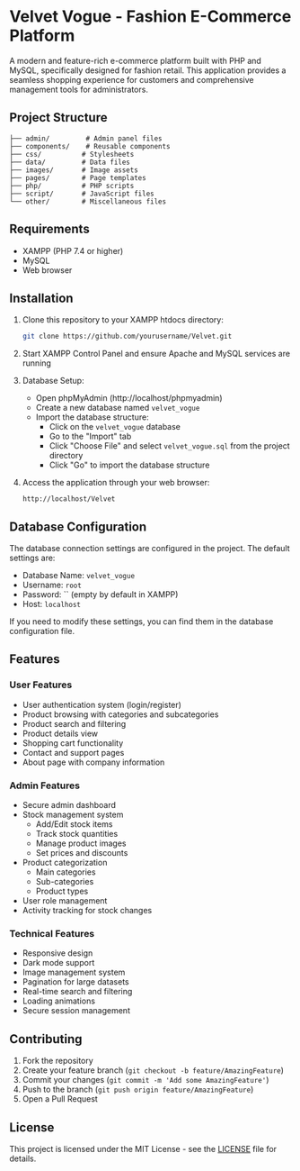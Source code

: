 # Velvet Vogue - Fashion E-Commerce Platform

A modern and feature-rich e-commerce platform built with PHP and MySQL, specifically designed for fashion retail. This application provides a seamless shopping experience for customers and comprehensive management tools for administrators.

## Project Structure

```
├── admin/         # Admin panel files
├── components/    # Reusable components
├── css/          # Stylesheets
├── data/         # Data files
├── images/       # Image assets
├── pages/        # Page templates
├── php/          # PHP scripts
├── script/       # JavaScript files
└── other/        # Miscellaneous files
```

## Requirements

- XAMPP (PHP 7.4 or higher)
- MySQL
- Web browser

## Installation

1. Clone this repository to your XAMPP htdocs directory:
   ```bash
   git clone https://github.com/yourusername/Velvet.git
   ```

2. Start XAMPP Control Panel and ensure Apache and MySQL services are running

3. Database Setup:
   - Open phpMyAdmin (http://localhost/phpmyadmin)
   - Create a new database named `velvet_vogue`
   - Import the database structure:
     - Click on the `velvet_vogue` database
     - Go to the "Import" tab
     - Click "Choose File" and select `velvet_vogue.sql` from the project directory
     - Click "Go" to import the database structure

4. Access the application through your web browser:
   ```
   http://localhost/Velvet
   ```

## Database Configuration

The database connection settings are configured in the project. The default settings are:
- Database Name: `velvet_vogue`
- Username: `root`
- Password: `` (empty by default in XAMPP)
- Host: `localhost`

If you need to modify these settings, you can find them in the database configuration file.

## Features

### User Features
- User authentication system (login/register)
- Product browsing with categories and subcategories
- Product search and filtering
- Product details view
- Shopping cart functionality
- Contact and support pages
- About page with company information

### Admin Features
- Secure admin dashboard
- Stock management system
  - Add/Edit stock items
  - Track stock quantities
  - Manage product images
  - Set prices and discounts
- Product categorization
  - Main categories
  - Sub-categories
  - Product types
- User role management
- Activity tracking for stock changes

### Technical Features
- Responsive design
- Dark mode support
- Image management system
- Pagination for large datasets
- Real-time search and filtering
- Loading animations
- Secure session management

## Contributing

1. Fork the repository
2. Create your feature branch (`git checkout -b feature/AmazingFeature`)
3. Commit your changes (`git commit -m 'Add some AmazingFeature'`)
4. Push to the branch (`git push origin feature/AmazingFeature`)
5. Open a Pull Request

## License

This project is licensed under the MIT License - see the [LICENSE](LICENSE) file for details. 